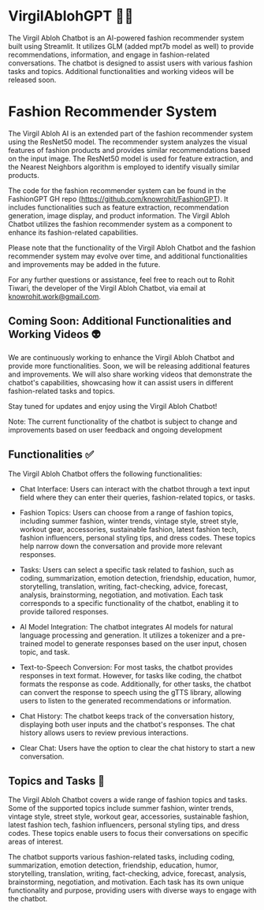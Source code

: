 # VirgilAblohGPT 🥷🏻
The Virgil Abloh Chatbot is an AI-powered fashion recommender system built using Streamlit. It utilizes GLM (added mpt7b model as well) to provide recommendations, information, and engage in fashion-related conversations. The chatbot is designed to assist users with various fashion tasks and topics. Additional functionalities and working videos will be released soon.

# Fashion Recommender System  
The Virgil Abloh AI is an extended part of the fashion recommender system using the ResNet50 model. The recommender system analyzes the visual features of fashion products and provides similar recommendations based on the input image. The ResNet50 model is used for feature extraction, and the Nearest Neighbors algorithm is employed to identify visually similar products.

The code for the fashion recommender system can be found in the FashionGPT GH repo (https://github.com/knowrohit/FashionGPT). It includes functionalities such as feature extraction, recommendation generation, image display, and product information. The Virgil Abloh Chatbot utilizes the fashion recommender system as a component to enhance its fashion-related capabilities.

Please note that the functionality of the Virgil Abloh Chatbot and the fashion recommender system may evolve over time, and additional functionalities and improvements may be added in the future.

For any further questions or assistance, feel free to reach out to Rohit Tiwari, the developer of the Virgil Abloh Chatbot, via email at knowrohit.work@gmail.com.

## Coming Soon: Additional Functionalities and Working Videos 👽
We are continuously working to enhance the Virgil Abloh Chatbot and provide more functionalities. Soon, we will be releasing additional features and improvements. We will also share working videos that demonstrate the chatbot's capabilities, showcasing how it can assist users in different fashion-related tasks and topics.

Stay tuned for updates and enjoy using the Virgil Abloh Chatbot!

Note: The current functionality of the chatbot is subject to change and improvements based on user feedback and ongoing development

## Functionalities ✅
The Virgil Abloh Chatbot offers the following functionalities:

- Chat Interface: Users can interact with the chatbot through a text input field where they can enter their queries, fashion-related topics, or tasks.

- Fashion Topics: Users can choose from a range of fashion topics, including summer fashion, winter trends, vintage style, street style, workout gear, accessories, sustainable fashion, latest fashion tech, fashion influencers, personal styling tips, and dress codes. These topics help narrow down the conversation and provide more relevant responses.

- Tasks: Users can select a specific task related to fashion, such as coding, summarization, emotion detection, friendship, education, humor, storytelling, translation, writing, fact-checking, advice, forecast, analysis, brainstorming, negotiation, and motivation. Each task corresponds to a specific functionality of the chatbot, enabling it to provide tailored responses.

- AI Model Integration: The chatbot integrates AI models for natural language processing and generation. It utilizes a tokenizer and a pre-trained model to generate responses based on the user input, chosen topic, and task.

- Text-to-Speech Conversion: For most tasks, the chatbot provides responses in text format. However, for tasks like coding, the chatbot formats the response as code. Additionally, for other tasks, the chatbot can convert the response to speech using the gTTS library, allowing users to listen to the generated recommendations or information.

- Chat History: The chatbot keeps track of the conversation history, displaying both user inputs and the chatbot's responses. The chat history allows users to review previous interactions.

- Clear Chat: Users have the option to clear the chat history to start a new conversation.

## Topics and Tasks 👾
The Virgil Abloh Chatbot covers a wide range of fashion topics and tasks. Some of the supported topics include summer fashion, winter trends, vintage style, street style, workout gear, accessories, sustainable fashion, latest fashion tech, fashion influencers, personal styling tips, and dress codes. These topics enable users to focus their conversations on specific areas of interest.

The chatbot supports various fashion-related tasks, including coding, summarization, emotion detection, friendship, education, humor, storytelling, translation, writing, fact-checking, advice, forecast, analysis, brainstorming, negotiation, and motivation. Each task has its own unique functionality and purpose, providing users with diverse ways to engage with the chatbot.
